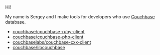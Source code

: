 Hi!

My name is Sergey and I make tools for developers who use [Couchbase](https://developer.couchbase.com/) database.

* [couchbase/couchbase-ruby-client](https://github.com/couchbase/couchbase-ruby-client)
* [couchbase/couchbase-php-client](https://github.com/couchbase/couchbase-php-client)
* [couchbaselabs/couchbase-cxx-client](https://github.com/couchbaselabs/couchbase-cxx-client)
* [couchbase/libcouchbase](https://github.com/couchbase/libcouchbase)
